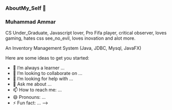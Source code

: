 ### AboutMy_Self 🤔 



### Muhammad Ammar 

CS Under_Graduate, Javascript lover, Pro Fifa player, critical observer, loves gaming, hates css see_no_evil, loves inovation and alot more.

An Inventory Management System (Java, JDBC, Mysql, JavaFX)

Here are some ideas to get you started:
- 🌱 I’m always a learner ...
- 👯 I’m looking to collaborate on ...
- 🤔 I’m looking for help with ...
- 💬 Ask me about ...
- 📫 How to reach me: ...
- 😄 Pronouns: ...
- ⚡ Fun fact: ...
-->
